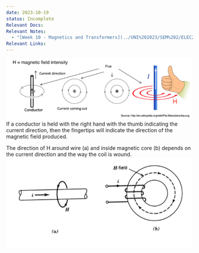 ```yaml
---
date: 2023-10-19
status: Incomplete
Relevant Docs: 
Relevant Notes:
  - "[Week 10 - Magnetics and Transformers](../UNI%202023/SEM%202/ELEC2005/Week%2010%20-%20Magnetics%20and%20Transformers.md)"
Relevant Links:
---
```

![Pasted image 20231019220623](Attachments/Pasted%20image%2020231019220623.png)
If a conductor is held with the right hand with the thumb indicating the current direction, then the fingertips will indicate the direction of the magnetic field produced.

The direction of H around wire (a) and inside magnetic core (b) depends on the current direction and the way the coil is wound.
![Pasted image 20231019220905](Attachments/Pasted%20image%2020231019220905.png)
